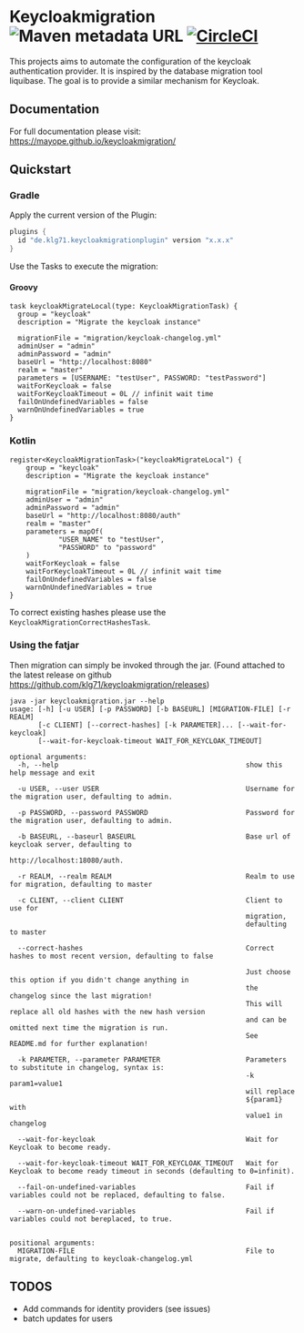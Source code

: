 # Keycloakmigration ![Maven metadata URL](https://img.shields.io/maven-metadata/v/https/repo.maven.apache.org/maven2/de/klg71/keycloakmigration/keycloakmigration/maven-metadata.xml.svg?label=mavenCentral) [![CircleCI](https://circleci.com/gh/ghilainm/keycloakmigration/tree/master.svg?style=svg)](https://circleci.com/gh/ghilainm/keycloakmigration/tree/master)

This projects aims to automate the configuration of the keycloak authentication provider.
It is inspired by the database migration tool liquibase.
The goal is to provide a similar mechanism for Keycloak. 

## Documentation
For full documentation please visit: https://mayope.github.io/keycloakmigration/

## Quickstart
### Gradle
Apply the current version of the Plugin:

```gradle
plugins {
  id "de.klg71.keycloakmigrationplugin" version "x.x.x"
}
```

Use the Tasks to execute the migration:
#### Groovy
    task keycloakMigrateLocal(type: KeycloakMigrationTask) {
      group = "keycloak"
      description = "Migrate the keycloak instance"

      migrationFile = "migration/keycloak-changelog.yml"
      adminUser = "admin"
      adminPassword = "admin"
      baseUrl = "http://localhost:8080"
      realm = "master"
      parameters = [USERNAME: "testUser", PASSWORD: "testPassword"]
      waitForKeycloak = false
      waitForKeycloakTimeout = 0L // infinit wait time
      failOnUndefinedVariables = false
      warnOnUndefinedVariables = true
    }
    
### Kotlin
    register<KeycloakMigrationTask>("keycloakMigrateLocal") {
        group = "keycloak"
        description = "Migrate the keycloak instance"

        migrationFile = "migration/keycloak-changelog.yml"
        adminUser = "admin"
        adminPassword = "admin"
        baseUrl = "http://localhost:8080/auth"
        realm = "master"
        parameters = mapOf(
                "USER_NAME" to "testUser",
                "PASSWORD" to "password"
        )
        waitForKeycloak = false
        waitForKeycloakTimeout = 0L // infinit wait time
        failOnUndefinedVariables = false
        warnOnUndefinedVariables = true
    }
    
   To correct existing hashes please use the `KeycloakMigrationCorrectHashesTask`.
   
### Using the fatjar
Then migration can simply be invoked through the jar. (Found attached to the latest release on github https://github.com/klg71/keycloakmigration/releases)

    java -jar keycloakmigration.jar --help
    usage: [-h] [-u USER] [-p PASSWORD] [-b BASEURL] [MIGRATION-FILE] [-r REALM]
           [-c CLIENT] [--correct-hashes] [-k PARAMETER]... [--wait-for-keycloak]
           [--wait-for-keycloak-timeout WAIT_FOR_KEYCLOAK_TIMEOUT]

    optional arguments:
      -h, --help                                              show this help message and exit

      -u USER, --user USER                                    Username for the migration user, defaulting to admin.

      -p PASSWORD, --password PASSWORD                        Password for the migration user, defaulting to admin.

      -b BASEURL, --baseurl BASEURL                           Base url of keycloak server, defaulting to
                                                              http://localhost:18080/auth.
                                                              
      -r REALM, --realm REALM                                 Realm to use for migration, defaulting to master

      -c CLIENT, --client CLIENT                              Client to use for
                                                              migration,
                                                              defaulting to master

      --correct-hashes                                        Correct hashes to most recent version, defaulting to false

                                                              Just choose this option if you didn't change anything in
                                                              the changelog since the last migration!
                                                              This will replace all old hashes with the new hash version
                                                              and can be omitted next time the migration is run.
                                                              See README.md for further explanation!

      -k PARAMETER, --parameter PARAMETER                     Parameters to substitute in changelog, syntax is:
                                                              -k param1=value1
                                                              will replace
                                                              ${param1} with
                                                              value1 in changelog

      --wait-for-keycloak                                     Wait for Keycloak to become ready.

      --wait-for-keycloak-timeout WAIT_FOR_KEYCLOAK_TIMEOUT   Wait for Keycloak to become ready timeout in seconds (defaulting to 0=infinit).
      
      --fail-on-undefined-variables                           Fail if variables could not be replaced, defaulting to false.
  
      --warn-on-undefined-variables                           Fail if variables could not bereplaced, to true.                                                
      

    positional arguments:
      MIGRATION-FILE                                          File to migrate, defaulting to keycloak-changelog.yml
      


## TODOS
- Add commands for identity providers (see issues)
- batch updates for users
